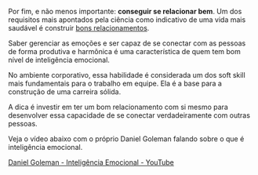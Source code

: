 Por fim, e não menos importante: **conseguir se relacionar bem**. Um dos requisitos mais apontados pela ciência como indicativo de uma vida mais saudável é construir [bons relacionamentos](https://www.zendesk.com.br/blog/relacionamento-com-o-cliente/). 

Saber gerenciar as emoções e ser capaz de se conectar com as pessoas de forma produtiva e harmônica é uma característica de quem tem bom nível de inteligência emocional.

No ambiente corporativo, essa habilidade é considerada um dos soft skill mais fundamentais para o trabalho em equipe. Ela é a base para a construção de uma carreira sólida.

A dica é investir em ter um bom relacionamento com si mesmo para desenvolver essa capacidade de se conectar verdadeiramente com outras pessoas.

Veja o vídeo abaixo com o próprio Daniel Goleman falando sobre o que é inteligência emocional.

[Daniel Goleman - Inteligência Emocional - YouTube](https://www.youtube.com/watch?v=BqF50IuR3_c&ab_channel=VolneyFaustini)